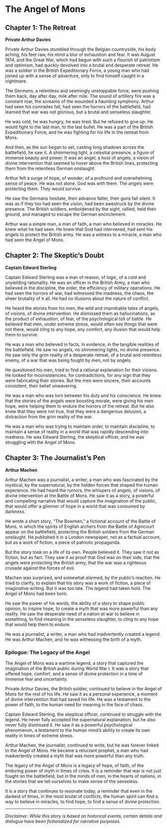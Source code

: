 
# The Angel of Mons

## Chapter 1: The Retreat

**Private Arthur Davies**

Private Arthur Davies stumbled through the Belgian countryside, his body aching, his feet raw, his mind a blur of exhaustion and fear. It was August 1914, and the Great War, which had begun with such a flourish of patriotism and optimism, had quickly devolved into a brutal and desperate retreat. He was a soldier in the British Expeditionary Force, a young man who had joined up with a sense of adventure, only to find himself caught in a nightmare.

The Germans, a relentless and seemingly unstoppable force, were pushing them back, day after day, mile after mile. The sound of artillery fire was a constant roar, the screams of the wounded a haunting symphony. Arthur had seen his comrades fall, had seen the horrors of the battlefield, had learned that war was not glorious, but a brutal and senseless slaughter.

He was cold, he was hungry, he was tired. But he refused to give up. He would fight to the last man, to the last bullet. He was a part of the British Expeditionary Force, and he was fighting for his life in the retreat from Mons.

And then, as the sun began to set, casting long shadows across the battlefield, he saw it. A shimmering light, a celestial presence, a figure of immense beauty and power. It was an angel, a host of angels, a vision of divine intervention that seemed to hover above the British lines, protecting them from the relentless German onslaught.

Arthur felt a surge of hope, of wonder, of a profound and overwhelming sense of peace. He was not alone. God was with them. The angels were protecting them. They would survive.

He saw the Germans hesitate, their advance falter, their guns fall silent. It was as if they too had seen the vision, had been awestruck by the divine presence. The British soldiers, emboldened by the sight, rallied, held their ground, and managed to escape the German encirclement.

Arthur was a simple man, a man of faith, a man who believed in miracles. He knew what he had seen. He knew that God had intervened, had sent his angels to protect the British army. He was a witness to a miracle, a man who had seen the Angel of Mons.

## Chapter 2: The Skeptic’s Doubt

**Captain Edward Sterling**

Captain Edward Sterling was a man of reason, of logic, of a cold and unyielding rationality. He was an officer in the British Army, a man who believed in the discipline, the order, the efficiency of military operations. He had seen the horrors of war, had witnessed the madness, the chaos, the sheer brutality of it all. He had no illusions about the nature of conflict.

He heard the stories from his men, the wild and improbable tales of angels, of visions, of divine intervention. He dismissed them as hallucinations, as the product of exhaustion, of fear, of the psychological toll of battle. He believed that men, under extreme stress, would often see things that were not there, would cling to any hope, any comfort, any illusion that would help them to survive.

He was a man who believed in facts, in evidence, in the tangible realities of the battlefield. He saw no angels, no shimmering lights, no divine presence. He saw only the grim reality of a desperate retreat, of a brutal and relentless enemy, of a war that was being fought by men, not by angels.

He questioned his men, tried to find a rational explanation for their visions. He looked for inconsistencies, for contradictions, for any sign that they were fabricating their stories. But the men were sincere, their accounts consistent, their belief unwavering.

He was a man who was torn between his duty and his conscience. He knew that the stories of the angels were boosting morale, were giving his men hope, were helping them to endure the horrors of the retreat. But he also knew that they were not true, that they were a dangerous delusion, a distraction from the grim reality of the war.

He was a man who was trying to maintain order, to maintain discipline, to maintain a sense of reality in a world that was rapidly descending into madness. He was Edward Sterling, the skeptical officer, and he was struggling with the Angel of Mons.

## Chapter 3: The Journalist’s Pen

**Arthur Machen**

Arthur Machen was a journalist, a writer, a man who was fascinated by the mystical, by the supernatural, by the hidden forces that shaped the human experience. He had heard the rumors, the whispers of angels, of visions, of divine intervention at the Battle of Mons. He saw it as a story, a powerful and compelling narrative that would capture the imagination of the public, that would offer a glimmer of hope in a world that was consumed by darkness.

He wrote a short story, “The Bowmen,” a fictional account of the Battle of Mons, in which the spirits of English archers from the Battle of Agincourt appear on the battlefield, protecting the British soldiers from the German onslaught. He published it in a London newspaper, not as a factual account, but as a work of fiction, a piece of patriotic propaganda.

But the story took on a life of its own. People believed it. They saw it not as fiction, but as fact. They saw it as proof that God was on their side, that the angels were protecting the British army, that the war was a righteous crusade against the forces of evil.

Machen was surprised, and somewhat alarmed, by the public’s reaction. He tried to clarify, to explain that his story was a work of fiction, a piece of imaginative writing. But it was too late. The legend had taken hold. The Angel of Mons had been born.

He saw the power of his words, the ability of a story to shape public opinion, to inspire hope, to create a myth that was more powerful than any reality. He saw the desperate need of a nation at war to believe in something, to find meaning in the senseless slaughter, to cling to any hope that would help them to endure.

He was a journalist, a writer, a man who had inadvertently created a legend. He was Arthur Machen, and he was witnessing the birth of a myth.

### Epilogue: The Legacy of the Angel

The Angel of Mons was a wartime legend, a story that captured the imagination of the British public during World War I. It was a story that offered hope, comfort, and a sense of divine protection in a time of immense fear and uncertainty.

Private Arthur Davies, the British soldier, continued to believe in the Angel of Mons for the rest of his life. He saw it as a personal experience, a moment of divine intervention that had saved his life. He was a testament to the power of faith, to the human need for meaning in the face of chaos.

Captain Edward Sterling, the skeptical officer, continued to struggle with the legend. He never fully accepted the supernatural explanation, but he also never fully dismissed it. He saw it as a powerful psychological phenomenon, a testament to the human mind’s ability to create its own reality in times of extreme stress.

Arthur Machen, the journalist, continued to write, but he was forever linked to the Angel of Mons. He became a reluctant prophet, a man who had inadvertently created a myth that was more powerful than any truth.

The legacy of the Angel of Mons is a legacy of hope, of faith, of the enduring power of myth in times of crisis. It is a reminder that war is not just fought on the battlefield, but in the minds of men, in the hearts of nations, in the stories that we tell ourselves to make sense of the senseless.

It is a story that continues to resonate today, a reminder that even in the darkest of times, in the most brutal of conflicts, the human spirit can find a way to believe in miracles, to find hope, to find a sense of divine protection.

***

*Disclaimer: While this story is based on historical events, certain details and dialogue have been fictionalized for narrative purposes.*